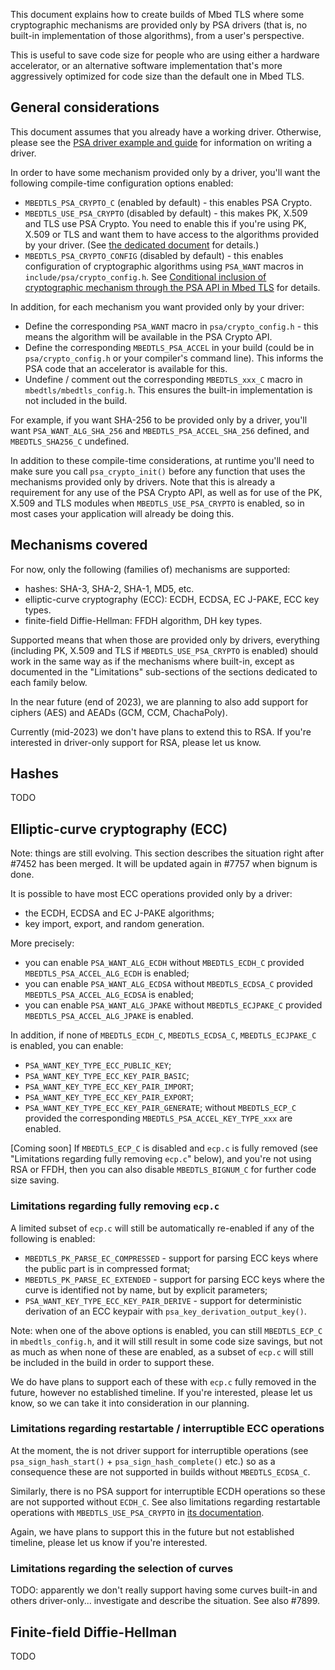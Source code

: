 This document explains how to create builds of Mbed TLS where some
cryptographic mechanisms are provided only by PSA drivers (that is, no
built-in implementation of those algorithms), from a user's perspective.

This is useful to save code size for people who are using either a hardware
accelerator, or an alternative software implementation that's more
aggressively optimized for code size than the default one in Mbed TLS.

General considerations
----------------------

This document assumes that you already have a working driver.
Otherwise, please see the [PSA driver example and
guide](psa-driver-example-and-guide.md) for information on writing a
driver.

In order to have some mechanism provided only by a driver, you'll want
the following compile-time configuration options enabled:
- `MBEDTLS_PSA_CRYPTO_C` (enabled by default) - this enables PSA Crypto.
- `MBEDTLS_USE_PSA_CRYPTO` (disabled by default) - this makes PK, X.509 and
  TLS use PSA Crypto. You need to enable this if you're using PK, X.509 or TLS
and want them to have access to the algorithms provided by your driver. (See
[the dedicated document](use-psa-crypto.md) for details.)
- `MBEDTLS_PSA_CRYPTO_CONFIG` (disabled by default) - this enables
  configuration of cryptographic algorithms using `PSA_WANT` macros in
`include/psa/crypto_config.h`. See [Conditional inclusion of cryptographic
mechanism through the PSA API in Mbed
TLS](proposed/psa-conditional-inclusion-c.md) for details.

In addition, for each mechanism you want provided only by your driver:
- Define the corresponding `PSA_WANT` macro in `psa/crypto_config.h` - this
  means the algorithm will be available in the PSA Crypto API.
- Define the corresponding `MBEDTLS_PSA_ACCEL` in your build (could be in
  `psa/crypto_config.h` or your compiler's command line). This informs the PSA
code that an accelerator is available for this.
- Undefine / comment out the corresponding `MBEDTLS_xxx_C` macro in
  `mbedtls/mbedtls_config.h`. This ensures the built-in implementation is not
included in the build.

For example, if you want SHA-256 to be provided only by a driver, you'll want
`PSA_WANT_ALG_SHA_256` and `MBEDTLS_PSA_ACCEL_SHA_256` defined, and
`MBEDTLS_SHA256_C` undefined.

In addition to these compile-time considerations, at runtime you'll need to
make sure you call `psa_crypto_init()` before any function that uses the
mechanisms provided only by drivers. Note that this is already a requirement
for any use of the PSA Crypto API, as well as for use of the PK, X.509 and TLS
modules when `MBEDTLS_USE_PSA_CRYPTO` is enabled, so in most cases your
application will already be doing this.

Mechanisms covered
------------------

For now, only the following (families of) mechanisms are supported:
- hashes: SHA-3, SHA-2, SHA-1, MD5, etc.
- elliptic-curve cryptography (ECC): ECDH, ECDSA, EC J-PAKE, ECC key types.
- finite-field Diffie-Hellman: FFDH algorithm, DH key types.

Supported means that when those are provided only by drivers, everything
(including PK, X.509 and TLS if `MBEDTLS_USE_PSA_CRYPTO` is enabled) should
work in the same way as if the mechanisms where built-in, except as documented
in the "Limitations" sub-sections of the sections dedicated to each family
below.

In the near future (end of 2023), we are planning to also add support for
ciphers (AES) and AEADs (GCM, CCM, ChachaPoly).

Currently (mid-2023) we don't have plans to extend this to RSA. If
you're interested in driver-only support for RSA, please let us know.

Hashes
------

TODO

Elliptic-curve cryptography (ECC)
---------------------------------

Note: things are still evolving. This section describes the situation right
after #7452 has been merged. It will be updated again in #7757 when bignum is
done.

It is possible to have most ECC operations provided only by a driver:
- the ECDH, ECDSA and EC J-PAKE algorithms;
- key import, export, and random generation.

More precisely:
- you can enable `PSA_WANT_ALG_ECDH` without `MBEDTLS_ECDH_C` provided
  `MBEDTLS_PSA_ACCEL_ALG_ECDH` is enabled;
- you can enable `PSA_WANT_ALG_ECDSA` without `MBEDTLS_ECDSA_C` provided
  `MBEDTLS_PSA_ACCEL_ALG_ECDSA` is enabled;
- you can enable `PSA_WANT_ALG_JPAKE` without `MBEDTLS_ECJPAKE_C` provided
  `MBEDTLS_PSA_ACCEL_ALG_JPAKE` is enabled.

In addition, if none of `MBEDTLS_ECDH_C`, `MBEDTLS_ECDSA_C`,
`MBEDTLS_ECJPAKE_C` is enabled, you can enable:
- `PSA_WANT_KEY_TYPE_ECC_PUBLIC_KEY`;
- `PSA_WANT_KEY_TYPE_ECC_KEY_PAIR_BASIC`;
- `PSA_WANT_KEY_TYPE_ECC_KEY_PAIR_IMPORT`;
- `PSA_WANT_KEY_TYPE_ECC_KEY_PAIR_EXPORT`;
- `PSA_WANT_KEY_TYPE_ECC_KEY_PAIR_GENERATE`;
without `MBEDTLS_ECP_C` provided the corresponding
`MBEDTLS_PSA_ACCEL_KEY_TYPE_xxx` are enabled.

[Coming soon] If `MBEDTLS_ECP_C` is disabled and `ecp.c` is fully removed (see
"Limitations regarding fully removing `ecp.c`" below), and you're not using
RSA or FFDH, then you can also disable `MBEDTLS_BIGNUM_C` for further code
size saving.

### Limitations regarding fully removing `ecp.c`

A limited subset of `ecp.c` will still be automatically re-enabled if any of
the following is enabled:
- `MBEDTLS_PK_PARSE_EC_COMPRESSED` - support for parsing ECC keys where the
  public part is in compressed format;
- `MBEDTLS_PK_PARSE_EC_EXTENDED` - support for parsing ECC keys where the
  curve is identified not by name, but by explicit parameters;
- `PSA_WANT_KEY_TYPE_ECC_KEY_PAIR_DERIVE` - support for deterministic
  derivation of an ECC keypair with `psa_key_derivation_output_key()`.

Note: when one of the above options is enabled, you can still `MBEDTLS_ECP_C`
in `mbedtls_config.h`, and it will still result in some code size savings, but
not as much as when none of these are enabled, as a subset of `ecp.c` will
still be included in the build in order to support these.

We do have plans to support each of these with `ecp.c` fully removed in the
future, however no established timeline. If you're interested, please let us
know, so we can take it into consideration in our planning.

### Limitations regarding restartable / interruptible ECC operations

At the moment, the is not driver support for interruptible operations
(see `psa_sign_hash_start()` + `psa_sign_hash_complete()` etc.) so as a
consequence these are not supported in builds without `MBEDTLS_ECDSA_C`.

Similarly, there is no PSA support for interruptible ECDH operations so these
are not supported without `ECDH_C`. See also limitations regarding
restartable operations with `MBEDTLS_USE_PSA_CRYPTO` in [its
documentation](use-psa-crypto.md).

Again, we have plans to support this in the future but not established
timeline, please let us know if you're interested.

### Limitations regarding the selection of curves

TODO: apparently we don't really support having some curves built-in and
others driver-only... investigate and describe the situation. See also #7899.

Finite-field Diffie-Hellman
---------------------------

TODO

